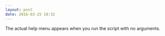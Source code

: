 ```yaml
---
layout: post
date: 2016-03-25 19:32
---
```

The actual help menu appears when you run the script with no arguments. 
